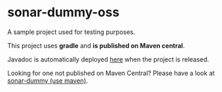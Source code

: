 # sonar-dummy-oss

A sample project used for testing purposes.

This project uses **gradle** and **is published on Maven central**.

Javadoc is automatically deployed [here](https://javadocs.sonarsource.org/?prefix=sonar-dummy-oss/)
when the project is released.

Looking for one not published on Maven Central?
Please have a look at [sonar-dummy (use maven)](https://github.com/SonarSource/sonar-dummy).
